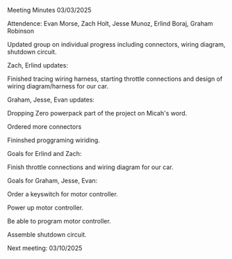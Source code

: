 Meeting Minutes 03/03/2025

Attendence: Evan Morse, Zach Holt, Jesse Munoz, Erlind Boraj, Graham Robinson

Updated group on individual progress including connectors, wiring diagram, shutdown circuit.

Zach, Erlind updates:

Finished tracing wiring harness, starting throttle connections and design of wiring diagram/harness for our car.

Graham, Jesse, Evan updates:

Dropping Zero powerpack part of the project on Micah's word.

Ordered more connectors

Fininshed proggraming wiriding.

Goals for Erlind and Zach:

Finish throttle connections and wiring diagram for our car.

Goals for Graham, Jesse, Evan:

Order a keyswitch for motor controller.

Power up motor controller.

Be able to program motor controller.

Assemble shutdown circuit.


Next meeting: 03/10/2025
